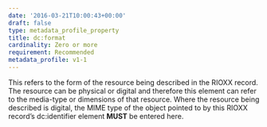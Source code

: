 ```yaml
---
date: '2016-03-21T10:00:43+00:00'
draft: false
type: metadata_profile_property
title: dc:format
cardinality: Zero or more
requirement: Recommended
metadata_profile: v1-1
---
```

This refers to the form of the resource being described in the RIOXX record. The resource can be physical or digital and therefore this element can refer to the media-type or dimensions of that resource. Where the resource being described is digital, the MIME type of the object pointed to by this RIOXX record’s dc:identifier element **MUST** be entered here.
